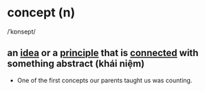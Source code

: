 # concept (n)

/ˈkɒnsept/

## an [idea](../i/idea-n.md#a-plan-thought-or-suggestion-especially-about-what-to-do-in-a-particular-situation-ý-tưởng-kế-hoạch-đề-nghị) or a [principle](../p/principle-n.md#a-law-a-rule-or-a-theory-that-something-is-based-on-nguyên-tắc) that is [connected](connected-adj.md#having-a-link-between-them-liên-quan) with something abstract (khái niệm)

- One of the first concepts our parents taught us was counting.
